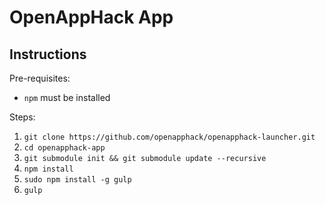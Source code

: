# OpenAppHack App



## Instructions

Pre-requisites:


* `npm` must be installed


Steps:

1. `git clone https://github.com/openapphack/openapphack-launcher.git`
2. `cd openapphack-app`
3. `git submodule init && git submodule update --recursive`
4. `npm install`
5. `sudo npm install -g gulp `
6. `gulp`
